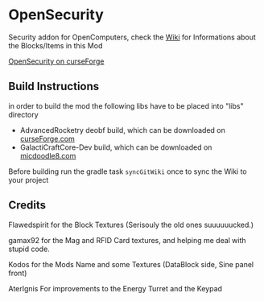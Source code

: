OpenSecurity
============

Security addon for OpenComputers, check the [Wiki](https://github.com/PC-Logix/OpenSecurity/wiki) for Informations about the Blocks/Items in this Mod

[OpenSecurity on curseForge](https://minecraft.curseforge.com/projects/opensecurity)

## Build Instructions

in order to build the mod the following libs have to be placed into "libs" directory

* AdvancedRocketry deobf build, which can be downloaded on [curseForge.com](https://minecraft.curseforge.com/projects/advanced-rocketry/files)
* GalactiCraftCore-Dev build, which can be downloaded on [micdoodle8.com](https://www.micdoodle8.com/mods/galacticraft/downloads/dev)

Before building run the gradle task `syncGitWiki` once to sync the Wiki to your project


## Credits

Flawedspirit for the Block Textures (Serisouly the old ones suuuuuucked.)

gamax92 for the Mag and RFID Card textures, and helping me deal with stupid code.

Kodos for the Mods Name and some Textures (DataBlock side, Sine panel front)

AterIgnis For improvements to the Energy Turret and the Keypad

